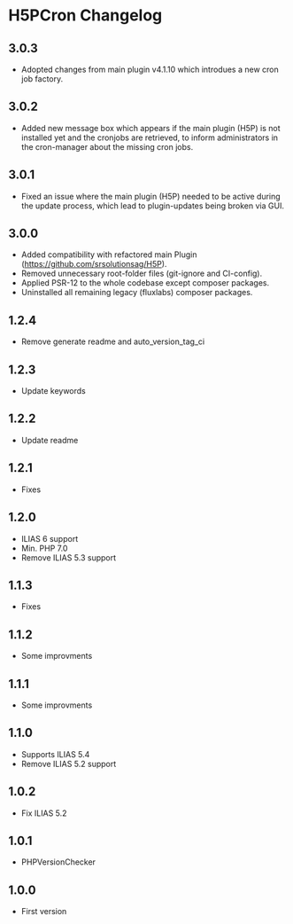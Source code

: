 # H5PCron Changelog

## 3.0.3

- Adopted changes from main plugin v4.1.10 which introdues a new cron job factory.

## 3.0.2

- Added new message box which appears if the main plugin (H5P) is not installed yet and the cronjobs are retrieved, to
  inform administrators in the cron-manager about the missing cron jobs.

## 3.0.1

- Fixed an issue where the main plugin (H5P) needed to be active during the update process, which lead to plugin-updates
  being broken via GUI.

## 3.0.0

- Added compatibility with refactored main Plugin (https://github.com/srsolutionsag/H5P).
- Removed unnecessary root-folder files (git-ignore and CI-config).
- Applied PSR-12 to the whole codebase except composer packages.
- Uninstalled all remaining legacy (fluxlabs) composer packages.

## 1.2.4

- Remove generate readme and auto_version_tag_ci

## 1.2.3

- Update keywords

## 1.2.2

- Update readme

## 1.2.1

- Fixes

## 1.2.0

- ILIAS 6 support
- Min. PHP 7.0
- Remove ILIAS 5.3 support

## 1.1.3

- Fixes

## 1.1.2

- Some improvments

## 1.1.1

- Some improvments

## 1.1.0

- Supports ILIAS 5.4
- Remove ILIAS 5.2 support

## 1.0.2

- Fix ILIAS 5.2

## 1.0.1

- PHPVersionChecker

## 1.0.0

- First version
